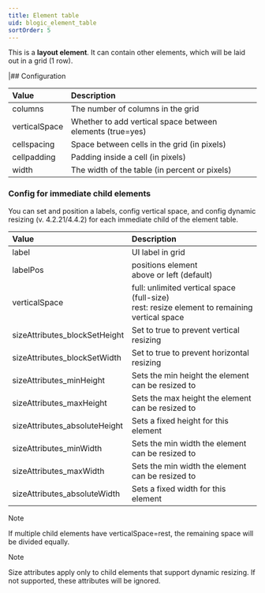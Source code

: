 ```yaml
---
title: Element table
uid: blogic_element_table
sortOrder: 5
---
```


This is a **layout element**. It can contain other elements, which will be laid out in a grid (1 row).

|## Configuration

| Value         | Description                                   |
|:--------------|:----------------------------------------------|
| columns       | The number of columns in the grid             |
| verticalSpace | Whether to add vertical space between elements (true=yes) |
| cellspacing   | Space between cells in the grid (in pixels)   |
| cellpadding   | Padding inside a cell (in pixels)             |
| width         | The width of the table (in percent or pixels) |

### Config for immediate child elements

You can set and position a labels, config vertical space, and config dynamic resizing (v. 4.2.21/4.4.2) for each immediate child of the element table.

| Value                         | Description                                       |
|:------------------------------|:--------------------------------------------------|
| label                         | UI label in grid                                  |
| labelPos                      | positions element<br/>above or left (default)     |
| verticalSpace                 | full: unlimited vertical space (full-size)<br/>rest: resize element to remaining vertical space |
| sizeAttributes_blockSetHeight | Set to true to prevent vertical resizing          |
| sizeAttributes_blockSetWidth  | Set to true to prevent horizontal resizing        |
| sizeAttributes_minHeight      | Sets the min height the element can be resized to |
| sizeAttributes_maxHeight      | Sets the max height the element can be resized to |
| sizeAttributes_absoluteHeight | Sets a fixed height for this element              |
| sizeAttributes_minWidth       | Sets the min width the element can be resized to  |
| sizeAttributes_maxWidth       | Sets the min width the element can be resized to  |
| sizeAttributes_absoluteWidth  | Sets a fixed width for this element               |

> [!NOTE]
> If multiple child elements have verticalSpace=rest, the remaining space will be divided equally.

> [!NOTE]
> Size attributes apply only to child elements that support dynamic resizing. If not supported, these attributes will be ignored.
